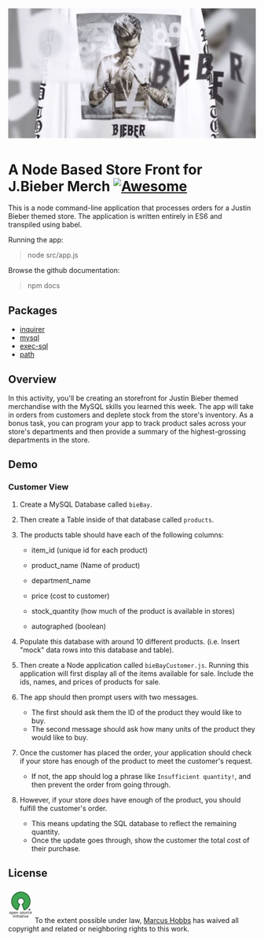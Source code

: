 <h1 align="center">
    <img src="assets/images/bieber-shirt.png"  alt="bieber 4 life">
</h1>

# A Node Based Store Front for J.Bieber Merch [![Awesome](https://cdn.rawgit.com/sindresorhus/awesome/d7305f38d29fed78fa85652e3a63e154dd8e8829/media/badge.svg)](https://github.com/sindresorhus/awesome)

This is a node command-line application that processes orders for a Justin Bieber themed store. The application is written entirely in ES6 and transpiled using babel.

Running the app:
> node src/app.js 

Browse the github documentation:
> npm docs

## Packages
- [inquirer](https://www.npmjs.com/package/inquirer)
- [mysql](https://www.npmjs.com/package/mysql)
- [exec-sql](https://www.npmjs.com/package/exec-sql)
- [path](https://www.npmjs.com/package/path)

## Overview

In this activity, you'll be creating an storefront for Justin Bieber themed merchandise with the MySQL skills you learned this week. The app will take in orders from customers and deplete stock from the store's inventory. As a bonus task, you can program your app to track product sales across your store's departments and then provide a summary of the highest-grossing departments in the store.

## Demo



### Customer View 

1. Create a MySQL Database called `bieBay`.

2. Then create a Table inside of that database called `products`.

3. The products table should have each of the following columns:

   * item_id (unique id for each product)

   * product_name (Name of product)

   * department_name

   * price (cost to customer)

   * stock_quantity (how much of the product is available in stores)

   * autographed (boolean)

4. Populate this database with around 10 different products. (i.e. Insert "mock" data rows into this database and table).

5. Then create a Node application called `bieBayCustomer.js`. Running this application will first display all of the items available for sale. Include the ids, names, and prices of products for sale.

6. The app should then prompt users with two messages.

   * The first should ask them the ID of the product they would like to buy.
   * The second message should ask how many units of the product they would like to buy.

7. Once the customer has placed the order, your application should check if your store has enough of the product to meet the customer's request.

   * If not, the app should log a phrase like `Insufficient quantity!`, and then prevent the order from going through.

8. However, if your store _does_ have enough of the product, you should fulfill the customer's order.
   * This means updating the SQL database to reflect the remaining quantity.
   * Once the update goes through, show the customer the total cost of their purchase.

## License

[![CC0](assets/images/opensrc.png)](https://opensource.org/licenses/MIT)
To the extent possible under law, [Marcus Hobbs](https://github.com/dhobbs81) has waived all copyright and related or neighboring rights to this work.
